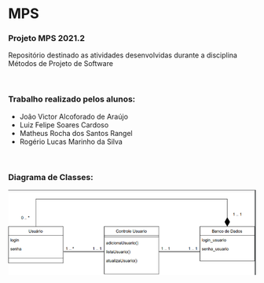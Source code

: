 # MPS


### Projeto MPS 2021.2
Repositório destinado as atividades desenvolvidas durante a disciplina Métodos de Projeto de Software

<br/>

### Trabalho realizado pelos alunos:

 - João Victor Alcoforado de Araújo
 - Luiz Felipe Soares Cardoso
 - Matheus Rocha dos Santos Rangel
 - Rogério Lucas Marinho da Silva

<br/>

### Diagrama de Classes:

<p align="center">
  <img src="./imagens/class diagram.png"/>
</p>
